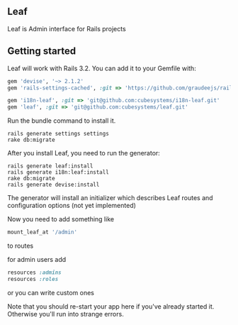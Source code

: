 ## Leaf

Leaf is Admin interface for Rails projects

## Getting started

Leaf will work with Rails 3.2.
You can add it to your Gemfile with:
```ruby
gem 'devise', '~> 2.1.2'
gem 'rails-settings-cached', :git => 'https://github.com/graudeejs/rails-settings-cached'

gem 'i18n-leaf', :git => 'git@github.com:cubesystems/i18n-leaf.git'
gem 'leaf', :git => 'git@github.com:cubesystems/leaf.git'
```

Run the bundle command to install it.

```console
rails generate settings settings
rake db:migrate
```


After you install Leaf, you need to run the generator:
```console
rails generate leaf:install
rails generate i18n:leaf:install
rake db:migrate
rails generate devise:install
```

The generator will install an initializer which describes Leaf routes and configuration options (not yet implemented)

Now you need to add something like
```ruby
mount_leaf_at '/admin'
```
to routes

for admin users add
```ruby
resources :admins
resources :roles
```
or you can write custom ones

Note that you should re-start your app here if you've already started it. Otherwise you'll run into strange errors.
